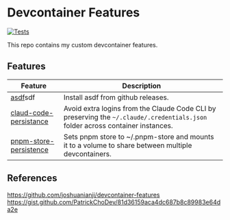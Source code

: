 # Devcontainer Features

[![Tests](https://github.com/mvgrimes/devcontainer-features/actions/workflows/test.yaml/badge.svg)](https://github.com/mvgrimes/devcontainer-features/actions/workflows/test.yaml)

This repo contains my custom devcontainer features.

## Features

| Feature                                                      | Description                                                                                                                                      |
| ------------------------------------------------------------ | ------------------------------------------------------------------------------------------------------------------------------------------------ |
| [asdf](./src/)sdf       | Install asdf from github releases.                                                                                                |
| [claud-code-persistance](./src/claude-code-persistence) | Avoid extra logins from the Claude Code CLI by preserving the `~/.claude/.credentials.json` folder across container instances.                                        |
| [pnpm-store-persistence](./src/pnpm-store-persistence)             | Sets pnpm store to ~/.pnpm-store and mounts it to a volume to share between multiple devcontainers. |


## References

https://github.com/joshuanianji/devcontainer-features
https://gist.github.com/PatrickChoDev/81d36159aca4dc687b8c89983e64da2e
